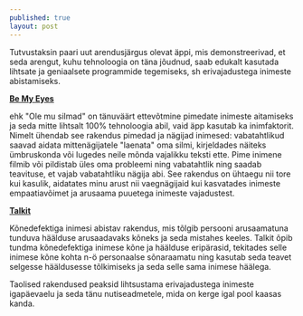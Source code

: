 ```yaml
---
published: true
layout: post
---
```



Tutvustaksin paari uut arendusjärgus olevat äppi, mis demonstreerivad, et seda arengut, kuhu tehnoloogia on täna jõudnud, saab edukalt kasutada lihtsate ja geniaalsete programmide tegemiseks, sh erivajadustega inimeste abistamiseks. 


[**Be My Eyes**](http://www.bemyeyes.org/)

ehk "Ole mu silmad" on tänuväärt ettevõtmine pimedate inimeste aitamiseks ja seda mitte lihtsalt 100% tehnoloogia abil, vaid äpp kasutab ka inimfaktorit. Nimelt ühendab see rakendus pimedad ja nägijad inimesed: vabatahtlikud saavad aidata mittenägijatele "laenata" oma silmi, kirjeldades näiteks ümbruskonda või lugedes neile mõnda vajalikku teksti ette. Pime inimene filmib või pildistab üles oma probleemi ning vabatahtlik ning saadab teavituse, et vajab vabatahtliku nägija abi. See rakendus on ühtaegu nii tore kui kasulik, aidatates minu arust nii vaegnägijaid kui kasvatades inimeste empaatiavõimet ja arusaama puuetega inimeste vajadustest. 


[**Talkit**](http://www.talkitt.com/)

Kõnedefektiga inimesi abistav rakendus, mis tõlgib persooni arusaamatuna tunduva häälduse arusaadavaks kõneks ja seda mistahes keeles. Talkit õpib tundma kõnedefektiga inimese kõne ja häälduse eripärasid, tekitades selle inimese kõne kohta n-ö personaalse sõnaraamatu ning kasutab seda teavet selgesse hääldusesse tõlkimiseks ja seda selle sama inimese häälega.  

Taolised rakendused peaksid lihtsustama erivajadustega inimeste igapäevaelu ja seda tänu nutiseadmetele, mida on kerge igal pool kaasas kanda.
